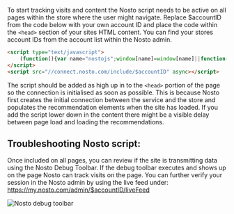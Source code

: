 To start tracking visits and content the Nosto script needs to be active on all pages within the store where the user might navigate. Replace $accountID from the code below with your own account ID and place the code within the `<head>` section of your sites HTML content. You can find your stores account IDs from the account list within the Nosto admin.

```html
<script type="text/javascript">
    (function(){var name="nostojs";window[name]=window[name]||function(cb){(window[name].q=window[name].q||[]).push(cb);};})();
</script>
<script src="//connect.nosto.com/include/$accountID" async></script>
```

The script should be added as high up in to the `<head>` portion of the page so the connection is initialised as soon as possible. This is because Nosto first creates the initial connection between the service and the store and populates the recommendation elements when the site has loaded. If you add the script lower down in the content there might be a visible delay between page load and loading the recommendations.

## Troubleshooting Nosto script:

Once included on all pages, you can review if the site is transmitting data using the Nosto Debug Toolbar. If the debug toolbar executes and shows up on the page Nosto can track visits on the page. You can further verify your session in the Nosto admin by using the live feed under: https://my.nosto.com/admin/$accountID/liveFeed

![Nosto debug toolbar](https://nosto-campaign-assets.s3.amazonaws.com/images/nosto-embed-script-debug.png)